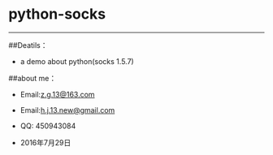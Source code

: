 # python-socks
--------

##Deatils：

* a demo about python(socks 1.5.7)

##about me：

* Email:z.g.13@163.com 
* Email:h.j.13.new@gmail.com
* QQ: 450943084     

* 2016年7月29日

